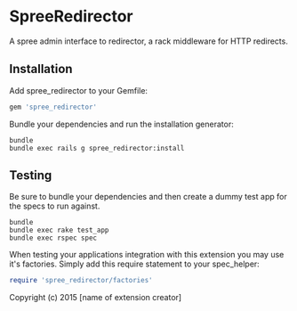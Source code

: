 SpreeRedirector
===============

A spree admin interface to redirector, a rack middleware for HTTP redirects.

Installation
------------

Add spree_redirector to your Gemfile:

```ruby
gem 'spree_redirector'
```

Bundle your dependencies and run the installation generator:

```shell
bundle
bundle exec rails g spree_redirector:install
```

Testing
-------

Be sure to bundle your dependencies and then create a dummy test app for the specs to run against.

```shell
bundle
bundle exec rake test_app
bundle exec rspec spec
```

When testing your applications integration with this extension you may use it's factories.
Simply add this require statement to your spec_helper:

```ruby
require 'spree_redirector/factories'
```

Copyright (c) 2015 [name of extension creator]
